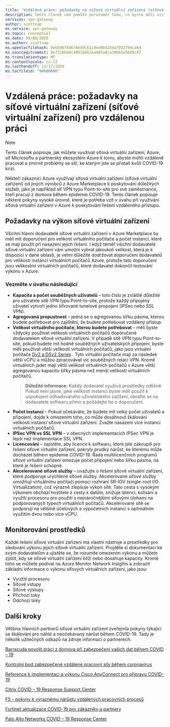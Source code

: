 ```yaml
---
title: 'Vzdálená práce: požadavky na síťové virtuální zařízení (síťové virtuální zařízení) pro vzdálenou práci | VPN Gateway Azure'
description: Tento článek vám pomůže porozumět tomu, co byste měli vzít v úvahu při práci se síťovými virtuálními zařízeními (síťová virtuální zařízení) v Azure během COVID-19 PANDEMIC.
services: vpn-gateway
author: scottnap
ms.service: vpn-gateway
ms.topic: conceptual
ms.date: 09/08/2020
ms.author: scottnap
ms.openlocfilehash: beb59674d678ed9c61c9ee0b425da7032794ca64
ms.sourcegitcommit: 8e7316bd4c4991de62ea485adca30065e5b86c67
ms.translationtype: MT
ms.contentlocale: cs-CZ
ms.lasthandoff: 11/17/2020
ms.locfileid: "94660606"
---
```

# <a name="working-remotely-network-virtual-appliance-nva-considerations-for-remote-work"></a>Vzdálená práce: požadavky na síťové virtuální zařízení (síťové virtuální zařízení) pro vzdálenou práci

>[!NOTE]
>Tento článek popisuje, jak můžete využívat síťová virtuální zařízení, Azure, síť Microsoftu a partnerský ekosystém Azure k tomu, abyste mohli vzdáleně pracovat a zmírnit problémy se sítí, ke kterým jste se přistali kvůli COVID-19 krizí.
>

Někteří zákazníci Azure využívají síťová virtuální zařízení (síťová virtuální zařízení) od jiných výrobců z Azure Marketplace k poskytování důležitých služeb, jako je například síť VPN typu Point-to-site pro své zaměstnance, kteří pracují z domova během epidemie COVID-19. Tento článek popisuje některé pokyny vysoké úrovně, které je potřeba vzít v úvahu při využívání síťová virtuální zařízení v Azure k poskytování řešení vzdáleného přístupu.

## <a name="nva-performance-considerations"></a>Požadavky na výkon síťové virtuální zařízení

Všichni hlavní dodavatelé síťové virtuální zařízení v Azure Marketplace by měli mít doporučení pro velikost virtuálního počítače a počet instancí, které se mají použít při nasazení jejich řešení.  I když téměř všichni dodavatelé síťové virtuální zařízení vám umožní vybrat jakoukoli velikost, která je k dispozici v dané oblasti, je velmi důležité dodržovat doporučení dodavatelů pro velikosti instancí virtuálních počítačů Azure, protože tato doporučení jsou velikostmi virtuálních počítačů, které dodavatel dokončil testování výkonu v Azure.  

### <a name="consider-the-following"></a>Vezměte v úvahu následující

- **Kapacita a počet souběžných uživatelů** – toto číslo je zvláště důležité pro uživatele sítě VPN typu Point-to-site, protože každý připojený uživatel vytvoří jedno šifrované tunelové propojení (IPSec nebo SSL VPN).  
- **Agregovaná propustnost** – jedná se o agregovanou šířku pásma, kterou budete potřebovat pro zajištění, že budete potřebovat vzdálený přístup.
- **Velikost virtuálního počítače, kterou budete potřebovat** – měli byste vždycky používat velikosti virtuálních počítačů doporučené dodavatelem síťové virtuální zařízení.  V případě sítě VPN typu Point-to-site, pokud budete mít hodně souběžných uživatelských připojení, byste měli používat větší velikosti virtuálních počítačů, jako jsou virtuální počítače [Dv2 a DSv2 Series](../virtual-machines/dv2-dsv2-series.md "Řady Dv2 a Dsv2") . Tyto virtuální počítače mají za následek větší vCPU a můžou zpracovávat víc souběžných relací VPN.  Kromě virtuálních jader mají větší velikost virtuálních počítačů v Azure větší agregovanou kapacitu šířky pásma než menší velikosti virtuálních počítačů.
    > **Důležité informace:** Každý dodavatel využívá prostředky odlišně.  Pokud není jasné, jaké velikosti instancí byste měli použít k uspokojení odhadovaného uživatelského zatížení, obraťte se na dodavatele softwaru přímo a požádejte ho o doporučení.
- **Počet instancí** – Pokud očekáváte, že budete mít velký počet uživatelů a připojení, dojde k omezením toho, co může dosáhnout škálování velikosti instancí síťové virtuální zařízení.  Zvažte nasazení více instancí virtuálních počítačů.
- **IPSec VPN vs SSL VPN** – v obecných implementacích IPSec VPN je lepší než implementace SSL VPN.  
- **Licencování** – zajistěte, aby licence k softwaru, které jste zakoupili pro řešení síťové virtuální zařízení, pokryly prudký nárůst, ke kterému může docházet během epidemie COVID-19.  Řada multilicenčních programů síťové virtuální zařízení omezuje počet připojení nebo šířku pásma, na které je řešení schopné.
- **Akcelerované síťové služby** – uvažujte o řešení síťové virtuální zařízení, které podporuje urychlené síťové služby.  Akcelerované síťové služby umožňují virtuálnímu počítači pomocí rozhraní SR-IOV (single-root I/O Virtualization), což výrazně zlepšuje výkon sítě. Tato cesta s vysokým výkonem obchází hostitele z cesty k datům, snižuje latenci, kolísání a využití procesoru pro použití s nejnáročnějšími síťovými úlohami na podporovaných typech virtuálních počítačů. Akcelerované sítě se podporují na většině účelových a výpočetních instancí s optimálním využitím dvou nebo více vCPU.

## <a name="monitoring-resources"></a>Monitorování prostředků

Každé řešení síťové virtuální zařízení má vlastní nástroje a prostředky pro sledování výkonu jejich síťové virtuální zařízení.  Projděte si dokumentaci ke svým dodavatelům a ujistěte se, že rozumíte omezením výkonu a můžete zjistit, kdy se síťové virtuální zařízení blíží nebo dosahuje kapacity.  Kromě toho se můžete podívat na Azure Monitor Network Insights a zobrazit základní informace o výkonu síťových virtuálních zařízení, jako jsou:

- Využití procesoru
- Síťové vstupy
- Síťové výstupy
- Příchozí toky
- Odchozí toky

## <a name="next-steps"></a>Další kroky

Většina hlavních partnerů síťové virtuální zařízení zveřejnila pokyny týkající se škálování pro náhlé a neočekávaný nárůst během COVID-19. Tady je několik užitečných odkazů na zdroje informací o partnerech.

[Barracuda povolit práci z domova při zabezpečení vašich dat během COVID – 19](https://www.barracuda.com/covid-19/work-from-home "Povolit práci z domova při zabezpečení dat během COVID-19")

[Kontrolní bod zabezpečené vzdálené pracovní síly během coronavirus](https://www.checkpoint.com/solutions/secure-remote-workforce-during-coronavirus/ "Zabezpečení vzdálených zaměstnanců během coronavirus")

[Reference k implementaci a výkonu Cisco AnyConnect pro přípravu COVID-19](https://www.cisco.com/c/en/us/support/docs/security/anyconnect-secure-mobility-client/215331-anyconnect-implementation-and-performanc.html "Reference k implementaci a výkonu Cisco AnyConnect pro přípravu COVID-19")

[Citrix COVID – 19 Response Support Center](https://www.citrix.com/support/covid-19-coronavirus.html "Citrix COVID – 19 Response Support Center")

[F5 – pokyny k výraznému nárůstu vzdálených pracovních procesů](https://www.f5.com/business-continuity "F5 – pokyny k výraznému nárůstu vzdálených pracovních procesů")

[Fortinet aktualizace COVID-19 pro zákazníky a partnery](https://www.fortinet.com/covid-19.html "COVID – 19 aktualizace pro zákazníky a partnery")

[Palo Alto Networks COVID – 19 Response Center](https://live.paloaltonetworks.com/t5/COVID-19-Response-Center/ct-p/COVID-19_Response_Center "Palo Alto Networks COVID – 19 Response Center")